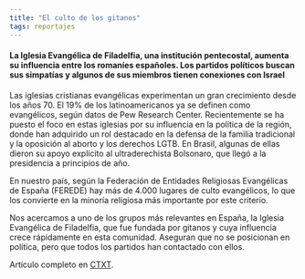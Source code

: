 ```yaml
---
title: "El culto de los gitanos"
tags: reportajes
---
```

#### La Iglesia Evangélica de Filadelfia, una institución pentecostal, aumenta su influencia entre los romaníes españoles. Los partidos políticos buscan sus simpatías y algunos de sus miembros tienen conexiones con Israel

Las iglesias cristianas evangélicas experimentan un gran crecimiento desde los años 70. El 19% de los latinoamericanos ya se definen como evangélicos, según datos de Pew Research Center. Recientemente se ha puesto el foco en estas iglesias por su influencia en la política de la región, donde han adquirido un rol destacado en la defensa de la familia tradicional y la oposición al aborto y los derechos LGTB. En Brasil, algunas de ellas dieron su apoyo explícito al ultraderechista Bolsonaro, que llegó a la presidencia a principios de año.

En nuestro país, según la Federación de Entidades Religiosas Evangélicas de España (FEREDE) hay más de 4.000 lugares de culto evangélicos, lo que los convierte en la minoría religiosa más importante por este criterio.

Nos acercamos a uno de los grupos más relevantes en España, la Iglesia Evangélica de Filadelfia, que fue fundada por gitanos y cuya influencia crece rápidamente en esta comunidad. Aseguran que no se posicionan en política, pero que todos los partidos han contactado con ellos.

Artículo completo en [CTXT](https://ctxt.es/es/20190417/Politica/25671/gitanos-iglesia-evangelica-de-filadelfia-israel-madrid-elena-de-sus.htm).
